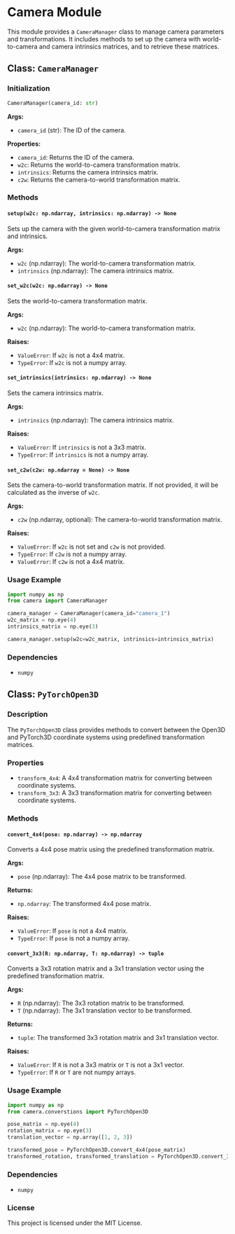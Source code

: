 # Camera Module

This module provides a `CameraManager` class to manage camera parameters and transformations. It includes methods to set up the camera with world-to-camera and camera intrinsics matrices, and to retrieve these matrices.

## Class: `CameraManager`

### Initialization

```python
CameraManager(camera_id: str)
```

**Args:**
- `camera_id` (str): The ID of the camera.

**Properties:**
- `camera_id`: Returns the ID of the camera.
- `w2c`: Returns the world-to-camera transformation matrix.
- `intrinsics`: Returns the camera intrinsics matrix.
- `c2w`: Returns the camera-to-world transformation matrix.

### Methods

#### `setup(w2c: np.ndarray, intrinsics: np.ndarray) -> None`

Sets up the camera with the given world-to-camera transformation matrix and intrinsics.

**Args:**
- `w2c` (np.ndarray): The world-to-camera transformation matrix.
- `intrinsics` (np.ndarray): The camera intrinsics matrix.

#### `set_w2c(w2c: np.ndarray) -> None`

Sets the world-to-camera transformation matrix.

**Args:**
- `w2c` (np.ndarray): The world-to-camera transformation matrix.

**Raises:**
- `ValueError`: If `w2c` is not a 4x4 matrix.
- `TypeError`: If `w2c` is not a numpy array.

#### `set_intrinsics(intrinsics: np.ndarray) -> None`

Sets the camera intrinsics matrix.

**Args:**
- `intrinsics` (np.ndarray): The camera intrinsics matrix.

**Raises:**
- `ValueError`: If `intrinsics` is not a 3x3 matrix.
- `TypeError`: If `intrinsics` is not a numpy array.

#### `set_c2w(c2w: np.ndarray = None) -> None`

Sets the camera-to-world transformation matrix. If not provided, it will be calculated as the inverse of `w2c`.

**Args:**
- `c2w` (np.ndarray, optional): The camera-to-world transformation matrix.

**Raises:**
- `ValueError`: If `w2c` is not set and `c2w` is not provided.
- `TypeError`: If `c2w` is not a numpy array.
- `ValueError`: If `c2w` is not a 4x4 matrix.

### Usage Example

```python
import numpy as np
from camera import CameraManager

camera_manager = CameraManager(camera_id="camera_1")
w2c_matrix = np.eye(4)
intrinsics_matrix = np.eye(3)

camera_manager.setup(w2c=w2c_matrix, intrinsics=intrinsics_matrix)
```

### Dependencies

- `numpy`

## Class: `PyTorchOpen3D`

### Description

The `PyTorchOpen3D` class provides methods to convert between the Open3D and PyTorch3D coordinate systems using predefined transformation matrices.

### Properties

- `transform_4x4`: A 4x4 transformation matrix for converting between coordinate systems.
- `transform_3x3`: A 3x3 transformation matrix for converting between coordinate systems.

### Methods

#### `convert_4x4(pose: np.ndarray) -> np.ndarray`

Converts a 4x4 pose matrix using the predefined transformation matrix.

**Args:**
- `pose` (np.ndarray): The 4x4 pose matrix to be transformed.

**Returns:**
- `np.ndarray`: The transformed 4x4 pose matrix.

**Raises:**
- `ValueError`: If `pose` is not a 4x4 matrix.
- `TypeError`: If `pose` is not a numpy array.

#### `convert_3x3(R: np.ndarray, T: np.ndarray) -> tuple`

Converts a 3x3 rotation matrix and a 3x1 translation vector using the predefined transformation matrix.

**Args:**
- `R` (np.ndarray): The 3x3 rotation matrix to be transformed.
- `T` (np.ndarray): The 3x1 translation vector to be transformed.

**Returns:**
- `tuple`: The transformed 3x3 rotation matrix and 3x1 translation vector.

**Raises:**
- `ValueError`: If `R` is not a 3x3 matrix or `T` is not a 3x1 vector.
- `TypeError`: If `R` or `T` are not numpy arrays.

### Usage Example

```python
import numpy as np
from camera.converstions import PyTorchOpen3D

pose_matrix = np.eye(4)
rotation_matrix = np.eye(3)
translation_vector = np.array([1, 2, 3])

transformed_pose = PyTorchOpen3D.convert_4x4(pose_matrix)
transformed_rotation, transformed_translation = PyTorchOpen3D.convert_3x3(rotation_matrix, translation_vector)
```

### Dependencies

- `numpy`

### License

This project is licensed under the MIT License.